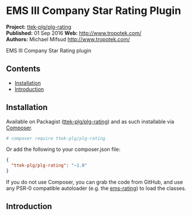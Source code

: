 # EMS III Company Star Rating Plugin

__Project:__ [ttek-plg/plg-rating](http://packagist.org/packages/ttek-plg/plg-rating)  
__Published:__ 01 Sep 2016
__Web:__ <http://www.tropotek.com/>  
__Authors:__ Michael Mifsud <http://www.tropotek.com/>  
  
EMS III Company Star Rating plugin

## Contents

- [Installation](#installation)
- [Introduction](#introduction)


## Installation

Available on Packagist ([ttek-plg/plg-rating](http://packagist.org/packages/ttek-plg/plg-rating))
and as such installable via [Composer](http://getcomposer.org/).

```bash
# composer require ttek-plg/plg-rating
```

Or add the following to your composer.json file:

```json
{
  "ttek-plg/plg-rating": "~1.0"
}
```

If you do not use Composer, you can grab the code from GitHub, and use any
PSR-0 compatible autoloader (e.g. the [ems-rating](https://github.com/tropotek/plg-rating))
to load the classes.

## Introduction





  
  